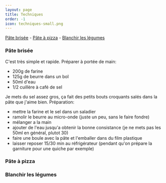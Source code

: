 ```yaml
---
layout: page
title: Techniques
order: -1
icon: techniques-small.png
---
```


[Pâte brisée](/techniques#pate-quiche) - [Pâte à
pizza](/techniques#pate-pizza) - [Blanchir les légumes](/techniques#blanchir)


### <a name="pate-quiche"></a> Pâte brisée

C'est très simple et rapide. Préparer à portée de main:

- 200g de farine
- 125g de beurre dans un bol
- 50ml d'eau
- 1/2 cuillère à café de sel

Je mets du sel assez gros, ça fait des petits bouts croquants salés dans la pâte que j'aime bien. Préparation:

- mettre la farine et le sel dans un saladier
- ramolir le beurre au micro-onde (juste un peu, sans le faire fondre)
- mélanger a la main
- ajouter de l'eau jusqu'a obtenir la bonne consistance (je ne mets pas les 50ml
  en général, plutot 30)
- faire une boule avec la pâte et l'emballer dans du film plastique
- laisser reposer 15/30 min au réfrigérateur (pendant qu'on prépare
  la garniture pour une quiche par exemple)

### <a name="pate-pizza"></a> Pâte à pizza

### <a name="blanchir"></a> Blanchir les légumes
